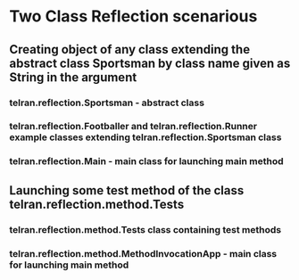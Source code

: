 # Two Class Reflection scenarious
## Creating object of any class extending the abstract class Sportsman by class name given as String in the argument
### telran.reflection.Sportsman - abstract class
### telran.reflection.Footballer and telran.reflection.Runner example classes extending telran.reflection.Sportsman class
### telran.reflection.Main - main class for launching main method
## Launching some test method of the class telran.reflection.method.Tests
### telran.reflection.method.Tests class containing test methods
### telran.reflection.method.MethodInvocationApp - main class for launching main method